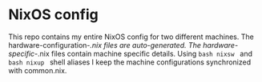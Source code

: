 # NixOS config
This repo contains my entire NixOS config for two different machines. The hardware-configuration-*.nix files are auto-generated. The hardware-specific-*.nix files contain machine specific details. Using ```bash nixsw ``` and ```bash nixup ``` shell aliases I keep the machine configurations synchronized with common.nix.
